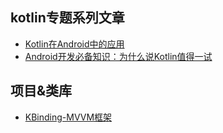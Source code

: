 kotlin专题系列文章
---

* [Kotlin在Android中的应用](http://qq157755587.github.io/2015/11/14/kotlin-in-android/)
* [Android开发必备知识：为什么说Kotlin值得一试](http://bugly.qq.com/bbs/forum.php?mod=viewthread&tid=624&fromuid=6)

## 项目&类库
* [KBinding-MVVM框架](https://github.com/BennyWang/KBinding)
